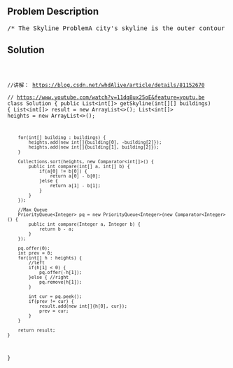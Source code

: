 <!--
<style>
  body { font-family: Arial, sans-serif; }
  .container { max-width: 700px; margin: 0 auto; padding: 10px; }
  .comment-block { background-color: #f9f9f9; padding: 10px; border-left: 5px solid #ccc; overflow-wrap: break-word; white-space: pre-wrap; }
  .code-block { background-color: #f4f4f4; padding: 10px; border: 1px solid #ddd; overflow-wrap: break-word; white-space: pre-wrap; }
</style>
-->

<div class='container'>
<h2>Problem Description</h2>
<div class='comment-block'>
<pre>
/* The Skyline ProblemA city's skyline is the outer contour of the silhouette formed by all thebuildings in that city when viewed from a distance.Now suppose you are given the locations and height of all the buildings asshown on a cityscape photo (Figure A),write a program to output the skyline formed by these buildingscollectively (Figure B).Buildings  Skyline ContourThe geometric information of each building is represented by a triplet ofintegers [Li, Ri, Hi],where Li and Ri are the x coordinates of the left and right edge of the ithbuilding, respectively,and Hi is its height. It is guaranteed that 0 ≤ Li, Ri ≤ INT_MAX, 0 < Hi ≤INT_MAX, and Ri - Li > 0.You may assume all buildings are perfect rectangles grounded on anabsolutely flat surface at height 0.For instance, the dimensions of all buildings in Figure A are recorded as:[ [2 9 10], [3 7 15], [5 12 12], [15 20 10], [19 24 8] ] .The output is a list of "key points" (red dots in Figure B) in the formatof [ [x1,y1], [x2, y2], [x3, y3], ... ] that uniquely defines a skyline. A key point is the left endpoint of ahorizontal line segment. Note that the last key point, where the rightmost building ends, is merelyused to mark the termination of the skyline, and always has zero height. Also, the ground in between any two adjacentbuildings should be considered part of the skyline contour.For instance, the skyline in Figure B should be represented as:[ [2 10], [315], [7 12], [12 0], [15 10], [20 8], [24, 0] ].Notes:The number of buildings in any input list is guaranteed to be in the range[0, 10000].The input list is already sorted in ascending order by the left x positionLi.The output list must be sorted by the x position.There must be no consecutive horizontal lines of equal height in the outputskyline.For instance, [...[2 3], [4 5], [7 5], [11 5], [12 7]...] is notacceptable; the three lines of height 5 should be mergedinto one in the final output as such: [...[2 3], [4 5], [12 7], ...]*/</pre>
</div>

<h2>Solution</h2>
<div class='code-block'>
<pre><code class='language-java'>

//讲解： https://blog.csdn.net/whdAlive/article/details/81152670   
// https://www.youtube.com/watch?v=11dq8ux25oE&feature=youtu.be
class Solution {
    public List<int[]> getSkyline(int[][] buildings) {
        List<int[]> result = new ArrayList<>();
        List<int[]> heights = new ArrayList<>();
        
        for(int[] building : buildings) {
            heights.add(new int[]{building[0], -building[2]});
            heights.add(new int[]{building[1], building[2]});
        }
        
        Collections.sort(heights, new Comparator<int[]>() {
            public int compare(int[] a, int[] b) {
                if(a[0] != b[0]) {
                    return a[0] - b[0];
                }else {
                    return a[1] - b[1];
                }
            }
        });
        
        //Max Queue
        PriorityQueue<Integer> pq = new PriorityQueue<Integer>(new Comparator<Integer>() {
            public int compare(Integer a, Integer b) {
                return b - a;
            }
        });
        
        pq.offer(0);
        int prev = 0;
        for(int[] h : heights) {
            //left 
            if(h[1] < 0) {
                pq.offer(-h[1]);
            }else { //right
                pq.remove(h[1]);
            }
            
            int cur = pq.peek();
            if(prev != cur) {
                result.add(new int[]{h[0], cur});
                prev = cur;
            }
        }
        
        return result;   
    }
}</code></pre>
</div>
</div>

